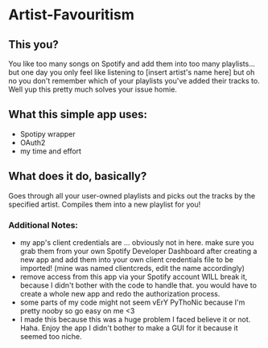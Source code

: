 # Artist-Favouritism

## This you?
You like too many songs on Spotify and add them into too many playlists... but one day you only feel like listening to [insert artist's name here] but oh no you don't remember which of your playlists you've added their tracks to. Well yup this pretty much solves your issue homie.

## What this simple app uses:
- Spotipy wrapper
- OAuth2
- my time and effort

<h2>What does it do, basically?</h2>
Goes through all your user-owned playlists and picks out the tracks by the specified artist. Compiles them into a new playlist for you! 


### Additional Notes: 
- my app's client credentials are ... obviously not in here. make sure you grab them from your own Spotify Developer Dashboard after creating a new app and add them into your own client credentials file to be imported! (mine was named clientcreds, edit the name accordingly)
- remove access from this app via your Spotify account WILL break it, because I didn't bother with the code to handle that. you would have to create a whole new app and redo the authorization process.
- some parts of my code might not seem vErY PyThoNic because I'm pretty nooby so go easy on me <3
- I made this because this was a huge problem I faced believe it or not. Haha. Enjoy the app I didn't bother to make a GUI for it because it seemed too niche.

